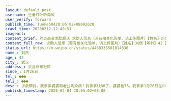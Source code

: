 ```yaml
---
layout: default_post
username: 坐看红叶听海风
user_verify: forward
publish_time: TueFeb0420:05:02+08002020
crawl_time: 20200212-12:40:51
imageurl: 
content_brief: 肺炎患者求助超话 求助人信息（若有相关化验单，请上传图片）【姓名】刘然【年龄】42【所在城市】武汉【所在小区、社区】武昌徐东社区【患病时间】1月26日【联系方式】●●●【其他紧急联系人】●●●【病情描述】 求救帮我，我爹爹婆婆和老公均染病！我爹爹快80了，婆婆也76， ...全文
content_full_raw: 求助人信息（若有相关化验单，请上传图片）【姓名】刘然【年龄】42【所在城市】武汉【所在小区、社区】武昌徐东社区【患病时间】1月26日【联系方式】●●●【其他紧急联系人】●●●【病情描述】求救帮我，我爹爹婆婆和老公均染病！我爹爹快80了，婆婆也76，我爹爹1月26日在中南医院检查cT，提示有淡薄玻璃影，肺部感染，因我爹爹原来就有慢阻肺，所以医生不能确定是否是新冠，只开药要自己回家吃，并要我们到七医院去检查核酸盒子，我们到七医院后前面排了很长的队，只能登记预约，我们只能回来自己吃药，接着我婆婆和我老公也感冒了，2号早上我爹爹血氧降到了68，我老公拖着疲惫身体把我爹爹婆婆拖到七医院去再次检查，我婆婆cT提示病毒性肺炎，打了针但没床位住院，经过社区沟通，终于于当晚10点安排了武汉紫荆医院，我爹爹到达当晚，就晕迷了，该院没有呼吸机，只能吸氧，现在情况非常糟糕，血氧一直在60左右徘徊，我婆婆和老公情况也不好，他们被安排在四楼，等待打针，说是没有物资，只能干等，也无法做测试，不确诊就无法入大医院治疗。情况紧急，希望有条件的医院联系我，让我爹爹婆婆老公按受全面治疗，我爹爹快不行了求求大家了，联系电话●●●
status_url: https://m.weibo.cn/status/4468336501014830
name_: 刘然
age_: 42
city_: 武汉
address_: 武昌徐东社区
since_: 1月26日
tel_: ●●●
tel2_: ●●●
desc_: 求救帮我，我爹爹婆婆和老公均染病！我爹爹快80了，婆婆也76，我爹爹1月26日在中南医院检查cT，提示有淡薄玻璃影，肺部感染，因我爹爹原来就有慢阻肺，所以医生不能确定是否是新冠，只开药要自己回家吃，并要我们到七医院去检查核酸盒子，我们到七医院后前面排了很长的队，只能登记预约，我们只能回来自己吃药，接着我婆婆和我老公也感冒了，2号早上我爹爹血氧降到了68，我老公拖着疲惫身体把我爹爹婆婆拖到七医院去再次检查，我婆婆cT提示病毒性肺炎，打了针但没床位住院，经过社区沟通，终于于当晚10点安排了武汉紫荆医院，我爹爹到达当晚，就晕迷了，该院没有呼吸机，只能吸氧，现在情况非常糟糕，血氧一直在60左右徘徊，我婆婆和老公情况也不好，他们被安排在四楼，等待打针，说是没有物资，只能干等，也无法做测试，不确诊就无法入大医院治疗。情况紧急，希望有条件的医院联系我，让我爹爹婆婆老公按受全面治疗，我爹爹快不行了求求大家了，联系电话●●●
publish_timestamp: 2020-02-04 20:05:02+08:00
---
```

